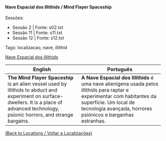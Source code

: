 
#### Nave Espacial dos Illithids / Mind Flayer Spaceship

Sessões:  
- Sessão 2 | Fonte: s02.txt  
- Sessão 11 | Fonte: s11.txt  
- Sessão 12 | Fonte: s12.txt  

Tags: localizacao, nave, illithid

[Nave Espacial dos Illithids](nave_illithid.png)

| English | Português |
|---------|-----------|
| **The Mind Flayer Spaceship** is an alien vessel used by illithids to abduct and experiment on surface-dwellers. It is a place of advanced technology, psionic horrors, and strange bargains. | **A Nave Espacial dos Illithids** é uma nave alienígena usada pelos illithids para raptar e experimentar com habitantes da superfície. Um local de tecnologia avançada, horrores psiónicos e barganhas estranhas. |

[(Back to Locations / Voltar a Localizações)](localizacoes.md)

